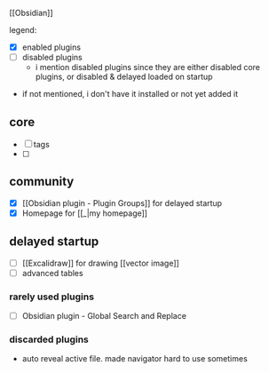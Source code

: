 [[Obsidian]]

legend:
- [x] enabled plugins
- [ ] disabled plugins
	- i mention disabled plugins since they are either disabled core plugins, or disabled & delayed loaded on startup
- if not mentioned, i don't have it installed or not yet added it
## core
 - [ ] tags
 - [ ] 

## community
- [x] [[Obsidian plugin - Plugin Groups]] for delayed startup
- [x] Homepage for [[_|my homepage]]

## delayed startup
- [ ] [[Excalidraw]] for drawing [[vector image]]
- [ ] advanced tables

### rarely used plugins
- [ ] Obsidian plugin - Global Search and Replace

### discarded plugins
- auto reveal active file. made navigator hard to use sometimes